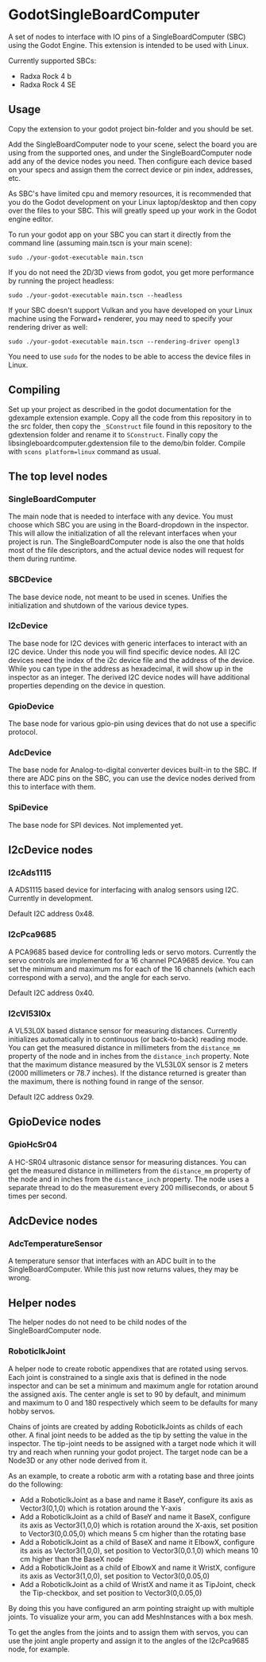 # GodotSingleBoardComputer
A set of nodes to interface with IO pins of a SingleBoardComputer (SBC) using the Godot Engine. This extension is intended to be used with Linux.

Currently supported SBCs:
 - Radxa Rock 4 b
 - Radxa Rock 4 SE 


## Usage 

Copy the extension to your godot project bin-folder and you should be set. 

Add the SingleBoardComputer node to your scene, select the board you are using from the supported ones, and under the SingleBoardComputer node add any of the device nodes you need. Then configure each device based on your specs and assign them the correct device or pin index, addresses, etc.

As SBC's have limited cpu and memory resources, it is recommended that you do the Godot development on your Linux laptop/desktop and then copy over the files to your SBC. This will greatly speed up your work in the Godot engine editor. 

To run your godot app on your SBC you can start it directly from the command line (assuming main.tscn is your main scene):

`sudo ./your-godot-executable main.tscn`

If you do not need the 2D/3D views from godot, you get more performance by running the project headless:

`sudo ./your-godot-executable main.tscn --headless`

If your SBC doesn't support Vulkan and you have developed on your Linux machine using the Forward+ renderer, you may need to specify your rendering driver as well:

`sudo ./your-godot-executable main.tscn --rendering-driver opengl3`

You need to use `sudo` for the nodes to be able to access the device files in Linux.

## Compiling

Set up your project as described in the godot documentation for the gdexample extension example. Copy all the code from this repository in to the src folder, then copy the `_SConstruct` file found in this repository to the gdextension folder and rename it to `SConstruct`. Finally copy the libsingleboardcomputer.gdextension file to the demo/bin folder. Compile with `scons platform=linux` command as usual.


## The top level nodes 

### SingleBoardComputer 

The main node that is needed to interface with any device. You must choose which SBC you are using in the Board-dropdown in the inspector. This will allow the initialization of all the relevant interfaces when your project is run. The SingleBoardComputer node is also the one that holds most of the file descriptors, and the actual device nodes will request for them during runtime.

### SBCDevice 

The base device node, not meant to be used in scenes. Unifies the initialization and shutdown of the various device types.

### I2cDevice

The base node for I2C devices with generic interfaces to interact with an I2C device. Under this node you will find specific device nodes. All I2C devices need the index of the i2c device file and the address of the device. While you can type in the address as hexadecimal, it will show up in the inspector as an integer. The derived I2C device nodes will have additional properties depending on the device in question.

### GpioDevice

The base node for various gpio-pin using devices that do not use a specific protocol.

### AdcDevice 

The base node for Analog-to-digital converter devices built-in to the SBC. If there are ADC pins on the SBC, you can use the device nodes derived from this to interface with them. 

### SpiDevice 

The base node for SPI devices. Not implemented yet.


## I2cDevice nodes 

### I2cAds1115

A ADS1115 based device for interfacing with analog sensors using I2C. Currently in development.

Default I2C address 0x48.

### I2cPca9685

A PCA9685 based device for controlling leds or servo motors. Currently the servo controls are implemented for a 16 channel PCA9685 device. You can set the minimum and maximum ms for each of the 16 channels (which each correspond with a servo), and the angle for each servo. 

Default I2C address 0x40.

### I2cVl53l0x

A VL53L0X based distance sensor for measuring distances. Currently initializes automatically in to continuous (or back-to-back) reading mode. You can get the measured distance in millimeters from the `distance_mm` property of the node and in inches from the `distance_inch` property. Note that the maximum distance measured by the VL53L0X sensor is 2 meters (2000 millimeters or 78.7 inches). If the distance returned is greater than the maximum, there is nothing found in range of the sensor.

Default I2C address 0x29.

## GpioDevice nodes 

### GpioHcSr04

A HC-SR04 ultrasonic distance sensor for measuring distances. You can get the measured distance in millimeters from the `distance_mm` property of the node and in inches from the `distance_inch` property. The node uses a separate thread to do the measurement every 200 milliseconds, or about 5 times per second.

## AdcDevice nodes 

### AdcTemperatureSensor

A temperature sensor that interfaces with an ADC built in to the SingleBoardComputer. While this just now returns values, they may be wrong.


## Helper nodes 

The helper nodes do not need to be child nodes of the SingleBoardComputer node.

### RoboticIkJoint

A helper node to create robotic appendixes that are rotated using servos. Each joint is constrained to a single axis that is defined in the node inspector and can be set a minimum and maximum angle for rotation around the assigned axis. The center angle is set to 90 by default, and minimum and maximum to 0 and 180 respectively which seem to be defaults for many hobby servos.

Chains of joints are created by adding RoboticIkJoints as childs of each other. A final joint needs to be added as the tip by setting the value in the inspector. The tip-joint needs to be assigned with a target node which it will try and reach when running your godot project. The target node can be a Node3D or any other node derived from it.

As an example, to create a robotic arm with a rotating base and three joints do the following: 
 * Add a RoboticIkJoint as a base and name it BaseY, configure its axis as Vector3(0,1,0) which is rotation around the Y-axis
 * Add a RoboticIkJoint as a child of BaseY and name it BaseX, configure its axis as Vector3(1,0,0) which is rotation around the X-axis, set position to Vector3(0,0.05,0) which means 5 cm higher than the rotating base
 * Add a RoboticIkJoint as a child of BaseX and name it ElbowX, configure its axis as Vector3(1,0,0), set position to Vector3(0,0.1,0) which means 10 cm higher than the BaseX node
 * Add a RoboticIkJoint as a child of ElbowX and name it WristX, configure its axis as Vector3(1,0,0), set position to Vector3(0,0.05,0)
 * Add a RoboticIkJoint as a child of WristX and name it as TipJoint, check the Tip-checkbox, and set position to Vector3(0,0.05,0)

 By doing this you have configured an arm pointing straight up with multiple joints. To visualize your arm, you can add MeshInstances with a box mesh.

 To get the angles from the joints and to assign them with servos, you can use the joint angle property and assign it to the angles of the I2cPca9685 node, for example.

